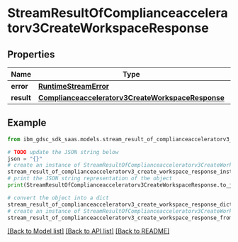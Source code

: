 # StreamResultOfComplianceacceleratorv3CreateWorkspaceResponse


## Properties

Name | Type | Description | Notes
------------ | ------------- | ------------- | -------------
**error** | [**RuntimeStreamError**](RuntimeStreamError.md) |  | [optional] 
**result** | [**Complianceacceleratorv3CreateWorkspaceResponse**](Complianceacceleratorv3CreateWorkspaceResponse.md) |  | [optional] 

## Example

```python
from ibm_gdsc_sdk_saas.models.stream_result_of_complianceacceleratorv3_create_workspace_response import StreamResultOfComplianceacceleratorv3CreateWorkspaceResponse

# TODO update the JSON string below
json = "{}"
# create an instance of StreamResultOfComplianceacceleratorv3CreateWorkspaceResponse from a JSON string
stream_result_of_complianceacceleratorv3_create_workspace_response_instance = StreamResultOfComplianceacceleratorv3CreateWorkspaceResponse.from_json(json)
# print the JSON string representation of the object
print(StreamResultOfComplianceacceleratorv3CreateWorkspaceResponse.to_json())

# convert the object into a dict
stream_result_of_complianceacceleratorv3_create_workspace_response_dict = stream_result_of_complianceacceleratorv3_create_workspace_response_instance.to_dict()
# create an instance of StreamResultOfComplianceacceleratorv3CreateWorkspaceResponse from a dict
stream_result_of_complianceacceleratorv3_create_workspace_response_from_dict = StreamResultOfComplianceacceleratorv3CreateWorkspaceResponse.from_dict(stream_result_of_complianceacceleratorv3_create_workspace_response_dict)
```
[[Back to Model list]](../README.md#documentation-for-models) [[Back to API list]](../README.md#documentation-for-api-endpoints) [[Back to README]](../README.md)


